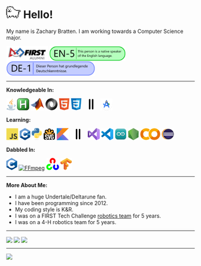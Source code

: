 <h1> <img height="32" src="icons/Toby.gif" alt="Dog"/> Hello!</h1>
<p>
  My name is Zachary Bratten. I am working towards a Computer Science major.
</p>
<picture>
  <source srcset="icons/FIRSTAlumn-Dark.png" media="(prefers-color-scheme: dark)"/>
  <source srcset="icons/FIRSTAlumn-Light.png" media="(prefers-color-scheme: light), (prefers-color-scheme: no-preference)"/>
  <a><img align="center" height="40" alt="firstinspires.org" title="firstinspires.org" src="icons/FIRSTAlumn-Light.png"/></a>
</picture>
<picture>
  <a><img align="center" height="40" alt="ILR Scale EN-5" title="ILR Scale EN-5" src="icons/ILRScaleEN-5V2.png"/></a>
</picture>
<picture>
  <a><img align="center" height="40" alt="ILR Scale DE-1" title="ILR Scale DE-1" src="icons/ILRScaleDE-1.png"/></a>
</picture>

<hr>

<b>Knowledgeable In:</b>
<p>
  <a href="https://www.java.com" target="_blank"><img height="32" src="icons/Java.png" alt="Java" title="Java"/></a>
  <a href="https://www.autohotkey.com" target="_blank"><img height="32" src="icons/AutoHotKey.png" alt="AutoHotKey" title="AutoHotKey"/></a>
  <a href="https://www.mathworks.com" target="_blank"><img height="32" src="icons/Matlab.png" alt="MATLAB" title="MATLAB"/></a>
  <a href="https://www.json.org" target="_blank"><img height="32" src="icons/JSON.svg" alt="JSON" title="JSON"/></a>
  <a href="https://en.wikipedia.org/wiki/HTML5" target="_blank"><img height="32" src="icons/HTML5.png" alt="HTML5" title="HTML5"/></a>
  <a href="https://en.wikipedia.org/wiki/CSS" target="_blank"><img height="32" src="icons/CSS.png" alt="CSS" title="CSS"/></a>
  &nbsp;&nbsp;&nbsp;
  <a><img height="32" src="icons/DoubleLine.svg" alt="Double Line"/></a>
  &nbsp;&nbsp;&nbsp;
  <a href="https://developer.android.com/studio" target="_blank"><img height="32" src="icons/AS.svg" alt="Android Studio" title="Android Studio"/></a>
</p>

<b>Learning:</b>
<p>
  <a href="https://en.wikipedia.org/wiki/JavaScript" target="_blank"><img height="32" src="icons/JS.svg" alt="JavaScript" title="JavaScript"/></a>
  <a href="https://isocpp.org" target="_blank"><img height="32" src="icons/C++.svg" alt="C++" title="C++"/></a>
  <a href="https://www.python.org" target="_blank"><img height="32" src="icons/Python.svg" alt="Python" title="Python"/></a>
  <a href="https://www.w3.org/Graphics/SVG/" target="_blank"><img height="32" src="icons/SVG.svg" alt="SVG" title="SVG"/></a>
  <a href="https://kotlinlang.org" target="_blank"><img height="32" src="icons/Kotlin.svg" alt="Kotlin" title="Kotlin"/></a>
  &nbsp;&nbsp;&nbsp;
  <a><img height="32" src="icons/DoubleLine.svg" alt="Double Line"/></a>
  &nbsp;&nbsp;&nbsp;
  <a href="https://visualstudio.microsoft.com" target="_blank"><img height="32" src="icons/VS.svg" alt="Visual Studio" title="Visual Studio"/></a>
  <a href="https://code.visualstudio.com" target="_blank"><img height="32" src="icons/VSCode.svg" alt="Visual Studio Code" title="Visual Studio Code"/></a>
  <a href="https://www.arduino.cc/en/software" target="_blank"><img height="32" src="icons/ArduinoIDE.svg" alt="Arduino IDE" title="Arduino IDE"/></a>
  <a href="https://nodejs.org" target="_blank"><img height="32" src="icons/NodeJS.png" alt="NodeJS" title="NodeJS"/></a>
  <a href="https://colab.google" target="_blank"><img height="32" src="icons/Colab.png" alt="Google Colab" title="Google Colab"/></a>
  <a href="https://www.eclipse.org/downloads" target="_blank"><img height="32" src="icons/Eclipse.png" alt="Eclipse" title="Eclipse"/></a>
</p>

<b>Dabbled In:</b>
<p>
  <a href="https://en.wikipedia.org/wiki/C_(programming_language)" target="_blank"><img height="32" src="icons/C.svg" alt="C" title="C"/></a>
  <a href="https://ffmpeg.org" target="_blank"><img height="32" src="icons/FFmpeg.svg" alt="FFmpeg" title="FFmpeg"/></a>
  <a href="https://opencv.org" target="_blank"><img height="32" src="icons/OpenCV.png" alt="OpenCV" title="OpenCV"/></a>
  <a href="https://www.tensorflow.org" target="_blank"><img height="32" src="icons/TensorFlow.svg" alt="TensorFlow" title="TensorFlow"/></a>
</p>

<hr>

<b>More About Me:</b>
<ul>
  <li>I am a huge Undertale/Deltarune fan.</li>
  <li>I have been programming since 2012.</li>
  <li>My coding style is K&R.</li>
  <li>I was on a FIRST Tech Challenge <a href="https://www.lectriclegends.org" target="_blank">robotics team</a> for 5 years.</li>
  <li>I was on a 4-H robotics team for 5 years.</li>
</ul>

<hr>

<picture>
  <source srcset="https://github-readme-stats.vercel.app/api?username=thegreatonenamedzach&custom_title=GitHub%20Stats&show_icons=true&theme=dark" media="(prefers-color-scheme: dark)"/>
  <source srcset="https://github-readme-stats.vercel.app/api?username=thegreatonenamedzach&custom_title=GitHub%20Stats&show_icons=true" media="(prefers-color-scheme: light), (prefers-color-scheme: no-preference)"/>
  <a><img align="center" src="https://github-readme-stats.vercel.app/api?username=thegreatonenamedzach&custom_title=GitHub%20Stats&show_icons=true"/></a>
</picture>
<picture>
  <source srcset="https://github-readme-stats.vercel.app/api/top-langs/?username=thegreatonenamedzach&custom_title=Languages%20Used%20On%20GitHub&layout=compact&langs_count=8&theme=dark" media="(prefers-color-scheme: dark)"/>
  <source srcset="https://github-readme-stats.vercel.app/api/top-langs/?username=thegreatonenamedzach&custom_title=Languages%20Used%20On%20GitHub&layout=compact&langs_count=8" media="(prefers-color-scheme: light), (prefers-color-scheme: no-preference)"/>
  <a><img align="center" src="https://github-readme-stats.vercel.app/api/top-langs/?username=thegreatonenamedzach&custom_title=Languages%20Used%20On%20GitHub&layout=compact&langs_count=8"/></a>
</picture>

<picture>
  <source srcset="https://github-readme-stats.vercel.app/api/wakatime?username=thegreatonenamedzach&custom_title=Programming%20Stats%20(last%20365%20days)&layout=compact&theme=dark" media="(prefers-color-scheme: dark)"/>
  <source srcset="https://github-readme-stats.vercel.app/api/wakatime?username=thegreatonenamedzach&custom_title=Programming%20Stats%20(last%20year)&layout=compact" media="(prefers-color-scheme: light), (prefers-color-scheme: no-preference)"/>
  <img align="center" src="https://github-readme-stats.vercel.app/api/wakatime?username=thegreatonenamedzach&custom_title=Programming%20Stats%20(last%20year)&layout=compact"/>
</picture>

<hr>

<picture>
  <source srcset="https://roadmap.sh/card/tall/665affe4b998f3b3c72bdb43?variant=dark&roadmaps=computer-science%2Cfull-stack%2Ccyber-security%2Cjava" media="(prefers-color-scheme: dark)"/>
  <source srcset="https://roadmap.sh/card/tall/665affe4b998f3b3c72bdb43?variant=light&roadmaps=computer-science%2Cfull-stack%2Ccyber-security%2Cjava" media="(prefers-color-scheme: light), (prefers-color-scheme: no-preference)"/>
  <img src="https://roadmap.sh/card/tall/665affe4b998f3b3c72bdb43&roadmaps=computer-science%2Cfull-stack%2Ccyber-security%2Cjava"/>
</picture>

